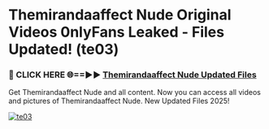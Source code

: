 # Themirandaaffect Nude Original Videos 0nlyFans Leaked - Files Updated! (te03)

<h3>🔴 CLICK HERE 🌐==►► <a href="https://tinyurl.com/52m3yx9h" rel="nofollow">Themirandaaffect Nude Updated Files</a></h3>

Get Themirandaaffect Nude and all content. Now you can access all videos and pictures of Themirandaaffect Nude. New Updated Files 2025!

[![te03](https://i.imgur.com/TnHtlc8.gif)](https://tinyurl.com/52m3yx9h)
